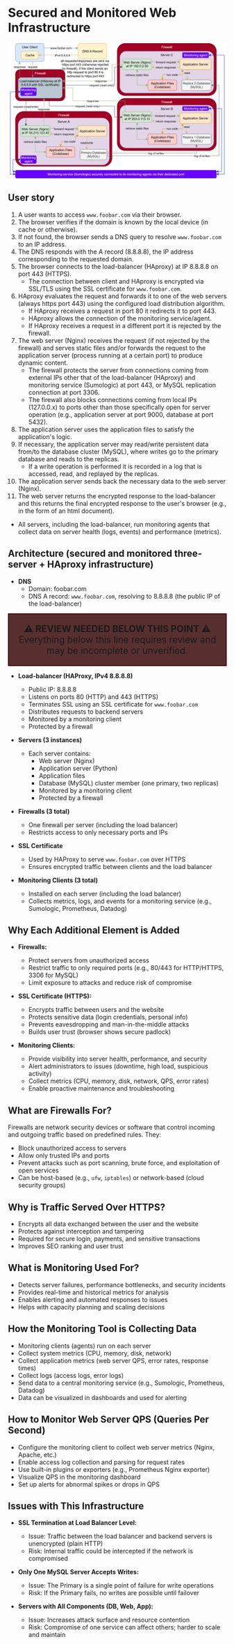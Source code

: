 # Secured and Monitored Web Infrastructure

![Secured and Monitored Web Infrastructure Diagram](./2-secured_and_monitored_web_infrastructure_v2.svg)

## User story

1. A user wants to access `www.foobar.com` via their browser.
2. The browser verifies if the domain is known by the local device (in cache or otherwise).
3. If not found, the browser sends a DNS query to resolve `www.foobar.com` to an IP address.
4. The DNS responds with the A record (8.8.8.8), the IP address corresponding to the requested domain.
5. The browser connects to the load-balancer (HAproxy) at IP 8.8.8.8 on port 443 (HTTPS).
	- The connection between client and HAproxy is encrypted via SSL/TLS using the SSL certificate for `www.foobar.com`.
6. HAproxy evaluates the request and forwards it to one of the web servers (always https port 443) using the configured load distribution algorithm.
	- If HAproxy receives a request in port 80 it redirects it to port 443.
	- HAproxy allows the connection of the monitoring service/agent.
	- If HAproxy receives a request in a different port it is rejected by the firewall.
7. The web server (Nginx) receives the request (if not rejected by the firewall) and serves static files and/or forwards the request to the application server (process running at a certain port) to produce dynamic content.
	- The firewall protects the server from connections coming from external IPs other that of the load-balancer (HAproxy) and monitoring service (Sumologic) at port 443, or MySQL replication connection at port 3306.
	- The firewall also blocks connections coming from local IPs (127.0.0.x) to ports other than those specifically open for server operation (e.g., application server at port 9000, database at port 5432).
8. The application server uses the application files to satisfy the application's logic.
9. If necessary, the application server may read/write persistent data from/to the database cluster (MySQL), where writes go to the primary database and reads to the replicas.
	- If a write operation is performed it is recorded in a log that is accessed, read, and replayed by the replicas.  
10. The application server sends back the necessary data to the web server (Nginx).
11. The web server returns the encrypted response to the load-balancer and this returns the final encrypted response to the user's browser (e.g., in the form of an html document).
- All servers, including the load-balancer, run monitoring agents that collect data on server health (logs, events) and performance (metrics).

## Architecture (secured and monitored three-server + HAproxy infrastructure)

- **DNS**
  - Domain: foobar.com
  - DNS A record: `www.foobar.com`, resolving to 8.8.8.8 (the public IP of the load-balancer)

<div style="background: #582f2fff; border: 2px solid #3c0202ff; padding: 1em; text-align: center; font-size: 1.5em;">
<strong>⚠️ REVIEW NEEDED BELOW THIS POINT ⚠️</strong><br>
Everything below this line requires review and may be incomplete or unverified.
</div>

- **Load-balancer (HAProxy, IPv4 8.8.8.8)**
  - Public IP: 8.8.8.8
  - Listens on ports 80 (HTTP) and 443 (HTTPS)
  - Terminates SSL using an SSL certificate for `www.foobar.com`
  - Distributes requests to backend servers
  - Monitored by a monitoring client
  - Protected by a firewall

- **Servers (3 instances)**
  - Each server contains:
    - Web server (Nginx)
    - Application server (Python)
    - Application files
    - Database (MySQL) cluster member (one primary, two replicas)
    - Monitored by a monitoring client
    - Protected by a firewall

- **Firewalls (3 total)**
  - One firewall per server (including the load balancer)
  - Restricts access to only necessary ports and IPs

- **SSL Certificate**
  - Used by HAProxy to serve `www.foobar.com` over HTTPS
  - Ensures encrypted traffic between clients and the load balancer

- **Monitoring Clients (3 total)**
  - Installed on each server (including the load balancer)
  - Collects metrics, logs, and events for a monitoring service (e.g., Sumologic, Prometheus, Datadog)

## Why Each Additional Element is Added

- **Firewalls:**
  - Protect servers from unauthorized access
  - Restrict traffic to only required ports (e.g., 80/443 for HTTP/HTTPS, 3306 for MySQL)
  - Limit exposure to attacks and reduce risk of compromise

- **SSL Certificate (HTTPS):**
  - Encrypts traffic between users and the website
  - Protects sensitive data (login credentials, personal info)
  - Prevents eavesdropping and man-in-the-middle attacks
  - Builds user trust (browser shows secure padlock)

- **Monitoring Clients:**
  - Provide visibility into server health, performance, and security
  - Alert administrators to issues (downtime, high load, suspicious activity)
  - Collect metrics (CPU, memory, disk, network, QPS, error rates)
  - Enable proactive maintenance and troubleshooting

## What are Firewalls For?

Firewalls are network security devices or software that control incoming and outgoing traffic based on predefined rules. They:
- Block unauthorized access to servers
- Allow only trusted IPs and ports
- Prevent attacks such as port scanning, brute force, and exploitation of open services
- Can be host-based (e.g., `ufw`, `iptables`) or network-based (cloud security groups)

## Why is Traffic Served Over HTTPS?

- Encrypts all data exchanged between the user and the website
- Protects against interception and tampering
- Required for secure login, payments, and sensitive transactions
- Improves SEO ranking and user trust

## What is Monitoring Used For?

- Detects server failures, performance bottlenecks, and security incidents
- Provides real-time and historical metrics for analysis
- Enables alerting and automated responses to issues
- Helps with capacity planning and scaling decisions

## How the Monitoring Tool is Collecting Data

- Monitoring clients (agents) run on each server
- Collect system metrics (CPU, memory, disk, network)
- Collect application metrics (web server QPS, error rates, response times)
- Collect logs (access logs, error logs)
- Send data to a central monitoring service (e.g., Sumologic, Prometheus, Datadog)
- Data can be visualized in dashboards and used for alerting

## How to Monitor Web Server QPS (Queries Per Second)

- Configure the monitoring client to collect web server metrics (Nginx, Apache, etc.)
- Enable access log collection and parsing for request rates
- Use built-in plugins or exporters (e.g., Prometheus Nginx exporter)
- Visualize QPS in the monitoring dashboard
- Set up alerts for abnormal spikes or drops in QPS

## Issues with This Infrastructure

- **SSL Termination at Load Balancer Level:**
  - Issue: Traffic between the load balancer and backend servers is unencrypted (plain HTTP)
  - Risk: Internal traffic could be intercepted if the network is compromised
  <!-- - Mitigation: Use HTTPS between load balancer and backend servers, or isolate the internal network -->

- **Only One MySQL Server Accepts Writes:**
  - Issue: The Primary is a single point of failure for write operations
  - Risk: If the Primary fails, no writes are possible until failover
  <!-- - Mitigation: Use automated failover tools, or consider multi-primary (clustered) databases -->

- **Servers with All Components (DB, Web, App):**
  - Issue: Increases attack surface and resource contention
  - Risk: Compromise of one service can affect others; harder to scale and maintain
  <!-- - Mitigation: Separate roles (dedicated DB servers, web servers, app servers) for better security and scalability -->
